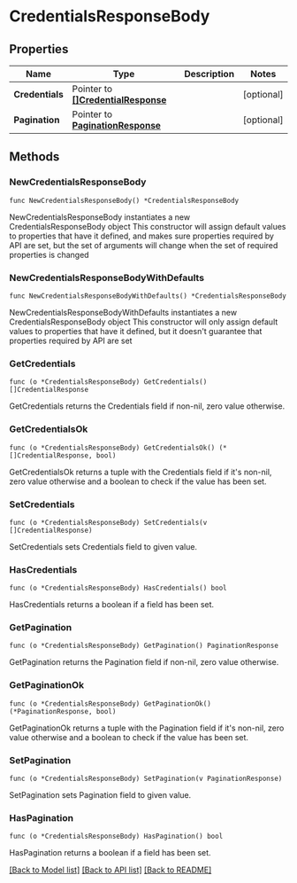 # CredentialsResponseBody

## Properties

Name | Type | Description | Notes
------------ | ------------- | ------------- | -------------
**Credentials** | Pointer to [**[]CredentialResponse**](CredentialResponse.md) |  | [optional] 
**Pagination** | Pointer to [**PaginationResponse**](PaginationResponse.md) |  | [optional] 

## Methods

### NewCredentialsResponseBody

`func NewCredentialsResponseBody() *CredentialsResponseBody`

NewCredentialsResponseBody instantiates a new CredentialsResponseBody object
This constructor will assign default values to properties that have it defined,
and makes sure properties required by API are set, but the set of arguments
will change when the set of required properties is changed

### NewCredentialsResponseBodyWithDefaults

`func NewCredentialsResponseBodyWithDefaults() *CredentialsResponseBody`

NewCredentialsResponseBodyWithDefaults instantiates a new CredentialsResponseBody object
This constructor will only assign default values to properties that have it defined,
but it doesn't guarantee that properties required by API are set

### GetCredentials

`func (o *CredentialsResponseBody) GetCredentials() []CredentialResponse`

GetCredentials returns the Credentials field if non-nil, zero value otherwise.

### GetCredentialsOk

`func (o *CredentialsResponseBody) GetCredentialsOk() (*[]CredentialResponse, bool)`

GetCredentialsOk returns a tuple with the Credentials field if it's non-nil, zero value otherwise
and a boolean to check if the value has been set.

### SetCredentials

`func (o *CredentialsResponseBody) SetCredentials(v []CredentialResponse)`

SetCredentials sets Credentials field to given value.

### HasCredentials

`func (o *CredentialsResponseBody) HasCredentials() bool`

HasCredentials returns a boolean if a field has been set.

### GetPagination

`func (o *CredentialsResponseBody) GetPagination() PaginationResponse`

GetPagination returns the Pagination field if non-nil, zero value otherwise.

### GetPaginationOk

`func (o *CredentialsResponseBody) GetPaginationOk() (*PaginationResponse, bool)`

GetPaginationOk returns a tuple with the Pagination field if it's non-nil, zero value otherwise
and a boolean to check if the value has been set.

### SetPagination

`func (o *CredentialsResponseBody) SetPagination(v PaginationResponse)`

SetPagination sets Pagination field to given value.

### HasPagination

`func (o *CredentialsResponseBody) HasPagination() bool`

HasPagination returns a boolean if a field has been set.


[[Back to Model list]](../README.md#documentation-for-models) [[Back to API list]](../README.md#documentation-for-api-endpoints) [[Back to README]](../README.md)


